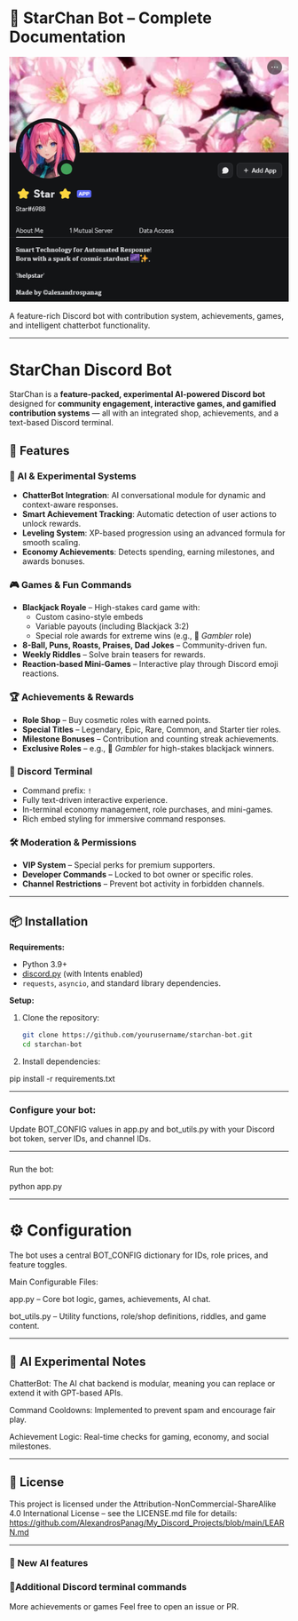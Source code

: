 # 🌟 StarChan Bot – Complete Documentation

![StarChan Logo](https://raw.githubusercontent.com/AlexandrosPanag/My_Discord_Projects/refs/heads/main/STAR/STAR.png)

A feature-rich Discord bot with contribution system, achievements, games, and intelligent chatterbot functionality.

---
# StarChan Discord Bot

StarChan is a **feature-packed, experimental AI-powered Discord bot** designed for **community engagement, interactive games, and gamified contribution systems** — all with an integrated shop, achievements, and a text-based Discord terminal.

## 🚀 Features

### 🤖 AI & Experimental Systems
- **ChatterBot Integration**: AI conversational module for dynamic and context-aware responses.
- **Smart Achievement Tracking**: Automatic detection of user actions to unlock rewards.
- **Leveling System**: XP-based progression using an advanced formula for smooth scaling.
- **Economy Achievements**: Detects spending, earning milestones, and awards bonuses.

### 🎮 Games & Fun Commands
- **Blackjack Royale** – High-stakes card game with:
  - Custom casino-style embeds
  - Variable payouts (including Blackjack 3:2)
  - Special role awards for extreme wins (e.g., 🎲 *Gambler* role)
- **8-Ball, Puns, Roasts, Praises, Dad Jokes** – Community-driven fun.
- **Weekly Riddles** – Solve brain teasers for rewards.
- **Reaction-based Mini-Games** – Interactive play through Discord emoji reactions.

### 🏆 Achievements & Rewards
- **Role Shop** – Buy cosmetic roles with earned points.
- **Special Titles** – Legendary, Epic, Rare, Common, and Starter tier roles.
- **Milestone Bonuses** – Contribution and counting streak achievements.
- **Exclusive Roles** – e.g., 🎲 *Gambler* for high-stakes blackjack winners.

### 💬 Discord Terminal
- Command prefix: `!`
- Fully text-driven interactive experience.
- In-terminal economy management, role purchases, and mini-games.
- Rich embed styling for immersive command responses.

### 🛠️ Moderation & Permissions
- **VIP System** – Special perks for premium supporters.
- **Developer Commands** – Locked to bot owner or specific roles.
- **Channel Restrictions** – Prevent bot activity in forbidden channels.

---

## 📦 Installation

**Requirements:**
- Python 3.9+
- [discord.py](https://github.com/Rapptz/discord.py) (with Intents enabled)
- `requests`, `asyncio`, and standard library dependencies.

**Setup:**
1. Clone the repository:
   ```bash
   git clone https://github.com/yourusername/starchan-bot.git
   cd starchan-bot

2. Install dependencies:

pip install -r requirements.txt

---
### Configure your bot:

Update BOT_CONFIG values in app.py and bot_utils.py with your Discord bot token, server IDs, and channel IDs.

---
###
Run the bot:

python app.py

---
# ⚙️ Configuration

The bot uses a central BOT_CONFIG dictionary for IDs, role prices, and feature toggles.

Main Configurable Files:

app.py – Core bot logic, games, achievements, AI chat.

bot_utils.py – Utility functions, role/shop definitions, riddles, and game content.

---
## 🧠 AI Experimental Notes

ChatterBot: The AI chat backend is modular, meaning you can replace or extend it with GPT-based APIs.

Command Cooldowns: Implemented to prevent spam and encourage fair play.

Achievement Logic: Real-time checks for gaming, economy, and social milestones.

---
## 📜 License

This project is licensed under the Attribution-NonCommercial-ShareAlike 4.0 International License – see the LICENSE.md
 file for details: https://github.com/AlexandrosPanag/My_Discord_Projects/blob/main/LEARN.md


---
### 🤖 New AI features

### 🤖Additional Discord terminal commands

More achievements or games
Feel free to open an issue or PR.
